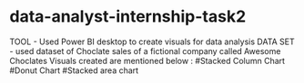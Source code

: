 # data-analyst-internship-task2
TOOL - Used Power BI desktop to create visuals for data analysis 
DATA SET -  used dataset of Choclate sales of a fictional company called Awesome Choclates 
Visuals created are mentioned below :
#Stacked Column Chart 
#Donut Chart 
#Stacked area chart

